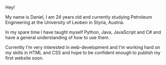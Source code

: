 Hey!

My name is Daniel, I am 24 years old and currently studying Petroleum Engineering at the University of Leoben in Styria, Austria.

In my spare time I have taught myself Python, Java, JavaScript and C# and have a general understanding of how to use them.

Currently I'm very interested in web-development and I'm working hard on my skills in HTML and CSS and hope to be confident enough to publish my first website soon.
